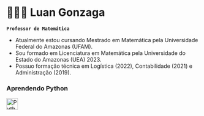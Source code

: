 # 👨🏽‍🏫 Luan Gonzaga

**`Professor de Matemática`**

- Atualmente estou cursando Mestrado em Matemática pela Universidade Federal do Amazonas (UFAM).
- Sou formado em Licenciatura em Matemática pela Universidade do Estado do Amazonas (UEA) 2023.
- Possuo formação técnica em Logística (2022), Contabilidade (2021) e Administração (2019).

### Aprendendo Python
<img align="left" alt="Python" width="30px" style="padding-right:10px;" src="https://cdn.jsdelivr.net/gh/devicons/devicon/icons/python/python-plain.svg" />
<br />


